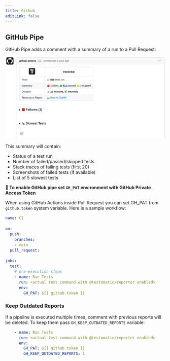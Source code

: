 ```yaml
---
title: Github
editLink: false
---
```


## GitHub Pipe

GitHub Pipe adds a comment with a summary of a run to a Pull Request:

![](./images/github.png)

This summary will contain:

* Status of a test run 
* Number of failed/passed/skipped tests
* Stack traces of failing tests (first 20)
* Screenshots of failed tests (if available)
* List of 5 slowest tests

**🔌 To enable GitHub pipe set `GH_PAT` environment with GitHub Private Access Token**

When using GitHub Actions inside Pull Request you can set GH_PAT from `github.token` system variable. Here is a sample workflow:

```yaml
name: CI

on:
  push:
    branches:
    - main
  pull_request:

jobs:
  test:
    # pre-execution steps
    - name: Run Tests
      run: <actual test command with @testomatio/reporter enabled>
      env:
        GH_PAT: ${{ github.token }}
```

### Keep Outdated Reports

If a pipeline is executed multiple times, comment with previous reports will be deleted. To keep them pass `GH_KEEP_OUTDATED_REPORTS` variable:

```yaml
    - name: Run Tests
      run: <actual test command with @testomatio/reporter enabled>
      env:
        GH_PAT: ${{ github.token }}
        GH_KEEP_OUTDATED_REPORTS: 1
```

